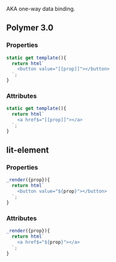
AKA one-way data binding.

## Polymer 3.0 

### Properties

```js
static get template(){
  return html`
    <button value="[[prop]]"></button>
  `;
}
```

### Attributes

```js
static get template(){
  return html`
    <a href$="[[prop]]"></a>
  `;
}
```

## lit-element

### Properties

```js
_render({prop}){
  return html`
    <button value="${prop}"></button>
  `;
}
```

### Attributes

```js
_render({prop}){
  return html`
    <a href$="${prop}"></a>
  `;
}
```
